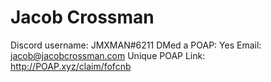 # Jacob Crossman

Discord username: JMXMAN#6211
DMed a POAP: Yes
Email: jacob@jacobcrossman.com
Unique POAP Link: 
http://POAP.xyz/claim/fofcnb